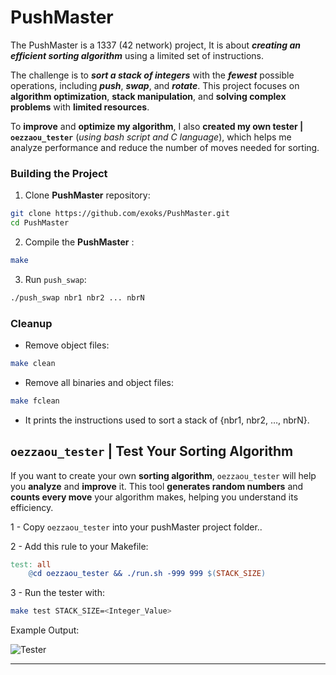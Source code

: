 # PushMaster #

The PushMaster is a 1337 (42 network) project, It is about ***creating an efficient sorting algorithm*** using a limited set of instructions.

The challenge is to ***sort a stack of integers*** with the ***fewest*** possible operations, including ***push***, ***swap***, and ***rotate***. This project focuses on **algorithm optimization**, **stack manipulation**, and **solving complex problems** with **limited resources**.

To **improve** and **optimize my algorithm**, I also **created my own tester | `oezzaou_tester`** (*using bash script and C language*), which helps me analyze performance and reduce the number of moves needed for sorting.

### Building the Project ###
1. Clone **PushMaster** repository: 
```bash
git clone https://github.com/exoks/PushMaster.git
cd PushMaster
```

2. Compile the **PushMaster** :
```bash
make
```
3. Run `push_swap`:
``` bash
./push_swap nbr1 nbr2 ... nbrN
```

### **Cleanup** ###
* Remove object files:
```sh
make clean
```

* Remove all binaries and object files:
```sh
make fclean
```

- It prints the instructions used to sort a stack of {nbr1, nbr2, …, nbrN}.

## `oezzaou_tester` | Test Your Sorting Algorithm ##
If you want to create your own **sorting algorithm**, `oezzaou_tester` will help you **analyze** and **improve** it. This tool **generates random numbers** and **counts every move** your algorithm makes, helping you understand its efficiency.

1 - Copy `oezzaou_tester` into your pushMaster project folder.. 

2 - Add this rule to your Makefile:
```Makefile
test: all 
	@cd oezzaou_tester && ./run.sh -999 999 $(STACK_SIZE) 
```
3 - Run the tester with:
```bash
make test STACK_SIZE=<Integer_Value>
```
Example Output:

![Tester](https://github.com/user-attachments/assets/dc8cd64d-32ba-41ec-bbe0-79b0a5d97ab1)

---
